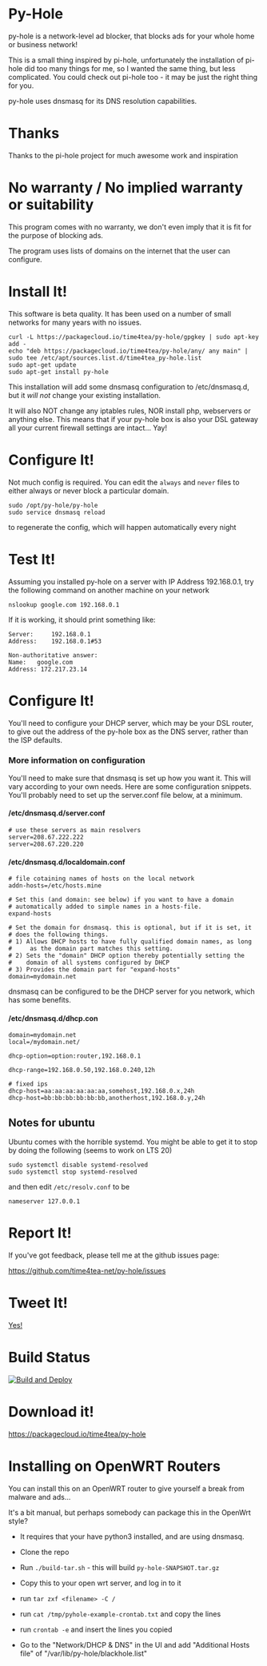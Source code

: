# Py-Hole

py-hole is a network-level ad blocker, that blocks ads for your whole home or business network!

This is a small thing inspired by pi-hole, unfortunately the installation
of pi-hole did too many things for me, so I wanted the same thing, but less
complicated. You could check out pi-hole too - it may be just the right thing for you.

py-hole uses dnsmasq for its DNS resolution capabilities.

# Thanks

Thanks to the pi-hole project for much awesome work and inspiration

# No warranty / No implied warranty or suitability

This program comes with no warranty, we don't even imply that it is fit for the purpose of blocking ads.

The program uses lists of domains on the internet that the user can configure.

# Install It!

This software is beta quality. It has been used on a number of small networks for many years with no issues. 

```
curl -L https://packagecloud.io/time4tea/py-hole/gpgkey | sudo apt-key add -
echo "deb https://packagecloud.io/time4tea/py-hole/any/ any main" | sudo tee /etc/apt/sources.list.d/time4tea_py-hole.list
sudo apt-get update
sudo apt-get install py-hole
```

This installation will add some dnsmasq configuration to /etc/dnsmasq.d, but it *will not* change
your existing installation. 

It will also NOT change any iptables rules, NOR install php, webservers or anything else. This means
that if your py-hole box is also your DSL gateway all your current firewall settings are intact... Yay!

# Configure It!

Not much config is required. You can edit the `always` and `never` files to either always or never block a particular domain.

```
sudo /opt/py-hole/py-hole
sudo service dnsmasq reload
```

to regenerate the config, which will happen automatically every night

# Test It!

Assuming you installed py-hole on a server with IP Address 192.168.0.1, try the following command on another 
machine on your network

```
nslookup google.com 192.168.0.1
```

If it is working, it should print something like:

```
Server:		192.168.0.1
Address:	192.168.0.1#53

Non-authoritative answer:
Name:	google.com
Address: 172.217.23.14
```

# Configure It!

You'll need to configure your DHCP server, which may be your DSL router, to give out the address of the py-hole
box as the DNS server, rather than the ISP defaults.

### More information on configuration

You'll need to make sure that dnsmasq is set up how you want it. This will vary according to your own needs. Here are 
some configuration snippets. You'll probably need to set up the server.conf file below, at a minimum.

#### /etc/dnsmasq.d/server.conf
```text
# use these servers as main resolvers
server=208.67.222.222
server=208.67.220.220
```

#### /etc/dnsmasq.d/localdomain.conf
```text
# file cotaining names of hosts on the local network
addn-hosts=/etc/hosts.mine

# Set this (and domain: see below) if you want to have a domain
# automatically added to simple names in a hosts-file.
expand-hosts

# Set the domain for dnsmasq. this is optional, but if it is set, it
# does the following things.
# 1) Allows DHCP hosts to have fully qualified domain names, as long
#     as the domain part matches this setting.
# 2) Sets the "domain" DHCP option thereby potentially setting the
#    domain of all systems configured by DHCP
# 3) Provides the domain part for "expand-hosts"
domain=mydomain.net
```

dnsmasq can be configured to be the DHCP server for you network, which has some benefits.

#### /etc/dnsmasq.d/dhcp.con
````text
domain=mydomain.net
local=/mydomain.net/

dhcp-option=option:router,192.168.0.1

dhcp-range=192.168.0.50,192.168.0.240,12h

# fixed ips
dhcp-host=aa:aa:aa:aa:aa:aa,somehost,192.168.0.x,24h
dhcp-host=bb:bb:bb:bb:bb:bb,anotherhost,192.168.0.y,24h
````

## Notes for ubuntu

Ubuntu comes with the horrible systemd. You might be able to get it to stop by doing the following (seems to work on LTS 20)

```shell
sudo systemctl disable systemd-resolved
sudo systemctl stop systemd-resolved
```

and then edit `/etc/resolv.conf` to be

`
nameserver 127.0.0.1
`

# Report It!

If you've got feedback, please tell me at the github issues page:

https://github.com/time4tea-net/py-hole/issues

# Tweet It!

[ Yes! ](https://twitter.com/intent/tweet/?text=py-hole+is+an+awesome+network+level+ad+blocker&url=https%3A%2F%2Fgithub.com%2Ftime4tea-net%2Fpy-hole)

# Build Status

[![Build and Deploy](https://github.com/time4tea-net/py-hole/actions/workflows/continuous-integration.yml/badge.svg)](https://github.com/time4tea-net/py-hole/actions/workflows/continuous-integration.yml)

# Download it!

https://packagecloud.io/time4tea/py-hole


# Installing on OpenWRT Routers

You can install this on an OpenWRT router to give yourself a break from malware and ads...

It's a bit manual, but perhaps somebody can package this in the OpenWrt style?

- It requires that your have python3 installed, and are using dnsmasq.

- Clone the repo
- Run `./build-tar.sh`  - this will build `py-hole-SNAPSHOT.tar.gz`
- Copy this to your open wrt server, and log in to it
- run `tar zxf <filename> -C /`
- run `cat /tmp/pyhole-example-crontab.txt` and copy the lines
- run `crontab -e` and insert the lines you copied
- Go to the "Network/DHCP & DNS" in the UI and add "Additional Hosts file" of "/var/lib/py-hole/blackhole.list"



